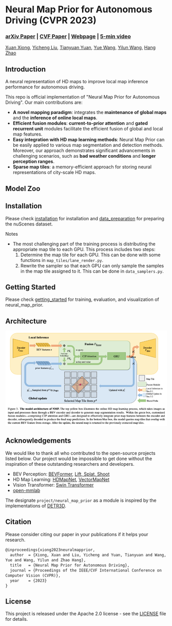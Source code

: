 # Neural Map Prior for Autonomous Driving (CVPR 2023)

### [arXiv Paper](https://arxiv.org/abs/2304.08481) | [CVF Paper](https://openaccess.thecvf.com/content/CVPR2023/papers/Xiong_Neural_Map_Prior_for_Autonomous_Driving_CVPR_2023_paper.pdf) | [Webpage](https://tsinghua-mars-lab.github.io/neural_map_prior/) | [5-min video](https://www.youtube.com/watch?v=FpzxaBVw3L0)

[Xuan Xiong](), [Yicheng Liu](https://scholar.google.com.hk/citations?hl=en&user=vRmsgQUAAAAJ), [Tianyuan Yuan](), [Yue Wang](https://people.csail.mit.edu/yuewang/), [Yilun Wang](https://scholar.google.com.hk/citations?user=nUyTDosAAAAJ&hl=en/), [Hang Zhao](http://people.csail.mit.edu/hangzhao/)

## Introduction

A neural representation of HD maps to improve local map inference performance for autonomous driving.

This repo is official implementation of "Neural Map Prior for Autonomous
Driving". Our main contributions are:

* __A novel mapping paradigm__: integrates the __maintenance of global maps__ and
  the __inference of online local maps__.
* __Efficient fusion modules__:  __current-to-prior attention__ and __gated recurrent unit__ modules facilitate
  the efficient fusion of global and local map features.
* __Easy integration with HD map learning methods__: Neural Map Prior can be easily applied to various map segmentation
  and detection methods. Moreover, our approach demonstrates significant advancements in challenging scenarios,
  such as __bad weather conditions__ and __longer perception ranges__.
* __Sparse map tiles__: a memory-efficient approach for storing neural representations of city-scale HD maps.

## Model Zoo

## Installation

Please check [installation](docs/installation.md) for installation and [data_preparation](docs/data_preparation.md) for
preparing the nuScenes dataset.

Notes

* The most challenging part of the training process is distributing the appropriate map tile to each GPU. This process
  includes two steps:
    1. Determine the map tile for each GPU. This can be done with some functions in `map_tiles/lane_render.py`.
    2. Rewrite the sampler so that each GPU can only sample the samples in the map tile assigned to it. This can be done
       in `data_samplers.py`.

[//]: # (* As part of this code release we have installed this software and run the training and evaluation scripts on a new AWS)

[//]: # (instance to verify the installation process described below.)

## Getting Started

Please check [getting_started](docs/getting_started.md) for training, evaluation, and visualization of neural_map_prior.

## Architecture

![visualization](figs/arch.png "Results on nuScenes")

## Acknowledgements

We would like to thank all who contributed to the open-source projects listed below. Our project would be impossible to
get done without the inspiration of these outstanding researchers and developers.

* BEV
  Perception: [BEVFormer](https://github.com/fundamentalvision/BEVFormer), [Lift, Splat, Shoot](https://github.com/nv-tlabs/lift-splat-shoot)
* HD Map
  Learning: [HDMapNet](https://github.com/Tsinghua-MARS-Lab/HDMapNet), [VectorMapNet](https://github.com/Mrmoore98/VectorMapNet_code/tree/mian)
* Vision Transformer: [Swin Transformer](https://github.com/microsoft/Swin-Transformer)
* [open-mmlab](https://github.com/open-mmlab)

The designate `project/neural_map_prior` as a module is inspired by the implementations
of [DETR3D](https://github.com/WangYueFt/detr3d).

## Citation

Please consider citing our paper in your publications if it helps your research.

```
@inproceedings{xiong2023neuralmapprior,
  author  = {Xiong, Xuan and Liu, Yicheng and Yuan, Tianyuan and Wang, Yue and Wang, Yilun and Zhao Hang},
  title   = {Neural Map Prior for Autonomous Driving},
  journal = {Proceedings of the IEEE/CVF International Conference on Computer Vision (CVPR)},
  year    = {2023}
}
```

## License

This project is released under the Apache 2.0 license - see the [LICENSE](LICENSE) file for details.

